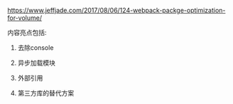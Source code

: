 https://www.jeffjade.com/2017/08/06/124-webpack-packge-optimization-for-volume/

内容亮点包括:
1. 去除console

2. 异步加载模块

3. 外部引用

4. 第三方库的替代方案